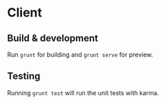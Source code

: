 # Client

## Build & development

Run `grunt` for building and `grunt serve` for preview.

## Testing

Running `grunt test` will run the unit tests with karma.

